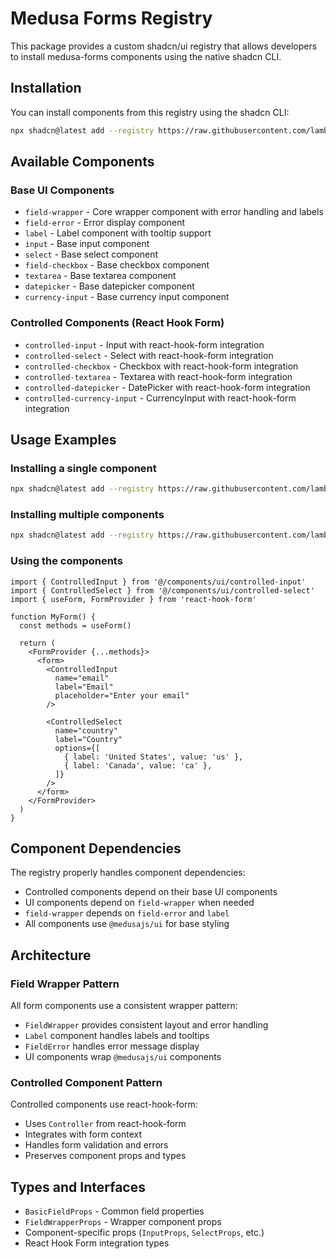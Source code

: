# Medusa Forms Registry

This package provides a custom shadcn/ui registry that allows developers to install medusa-forms components using the native shadcn CLI.

## Installation

You can install components from this registry using the shadcn CLI:

```bash
npx shadcn@latest add --registry https://raw.githubusercontent.com/lambda-curry/medusa-forms/main/packages/medusa-forms/registry.json input
```

## Available Components

### Base UI Components

- `field-wrapper` - Core wrapper component with error handling and labels
- `field-error` - Error display component
- `label` - Label component with tooltip support
- `input` - Base input component
- `select` - Base select component
- `field-checkbox` - Base checkbox component
- `textarea` - Base textarea component
- `datepicker` - Base datepicker component
- `currency-input` - Base currency input component

### Controlled Components (React Hook Form)

- `controlled-input` - Input with react-hook-form integration
- `controlled-select` - Select with react-hook-form integration
- `controlled-checkbox` - Checkbox with react-hook-form integration
- `controlled-textarea` - Textarea with react-hook-form integration
- `controlled-datepicker` - DatePicker with react-hook-form integration
- `controlled-currency-input` - CurrencyInput with react-hook-form integration

## Usage Examples

### Installing a single component

```bash
npx shadcn@latest add --registry https://raw.githubusercontent.com/lambda-curry/medusa-forms/main/packages/medusa-forms/registry.json controlled-input
```

### Installing multiple components

```bash
npx shadcn@latest add --registry https://raw.githubusercontent.com/lambda-curry/medusa-forms/main/packages/medusa-forms/registry.json controlled-input controlled-select controlled-checkbox
```

### Using the components

```tsx
import { ControlledInput } from '@/components/ui/controlled-input'
import { ControlledSelect } from '@/components/ui/controlled-select'
import { useForm, FormProvider } from 'react-hook-form'

function MyForm() {
  const methods = useForm()

  return (
    <FormProvider {...methods}>
      <form>
        <ControlledInput
          name="email"
          label="Email"
          placeholder="Enter your email"
        />
        
        <ControlledSelect
          name="country"
          label="Country"
          options={[
            { label: 'United States', value: 'us' },
            { label: 'Canada', value: 'ca' },
          ]}
        />
      </form>
    </FormProvider>
  )
}
```

## Component Dependencies

The registry properly handles component dependencies:

- Controlled components depend on their base UI components
- UI components depend on `field-wrapper` when needed
- `field-wrapper` depends on `field-error` and `label`
- All components use `@medusajs/ui` for base styling

## Architecture

### Field Wrapper Pattern

All form components use a consistent wrapper pattern:

- `FieldWrapper` provides consistent layout and error handling
- `Label` component handles labels and tooltips
- `FieldError` handles error message display
- UI components wrap `@medusajs/ui` components

### Controlled Component Pattern

Controlled components use react-hook-form:

- Uses `Controller` from react-hook-form
- Integrates with form context
- Handles form validation and errors
- Preserves component props and types

## Types and Interfaces

- `BasicFieldProps` - Common field properties
- `FieldWrapperProps` - Wrapper component props
- Component-specific props (`InputProps`, `SelectProps`, etc.)
- React Hook Form integration types


